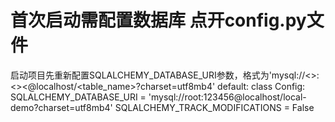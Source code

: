 # 首次启动需配置数据库 点开config.py文件
启动项目先重新配置SQLALCHEMY_DATABASE_URI参数，格式为'mysql://<<username>>:<<password>><@localhost/<table_name>?charset=utf8mb4'
default:
class Config:
    SQLALCHEMY_DATABASE_URI = 'mysql://root:123456@localhost/local-demo?charset=utf8mb4'
    SQLALCHEMY_TRACK_MODIFICATIONS = False
